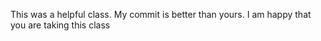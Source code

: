 This was a helpful class. 
My commit is better than yours.
I am happy that you are taking this class

